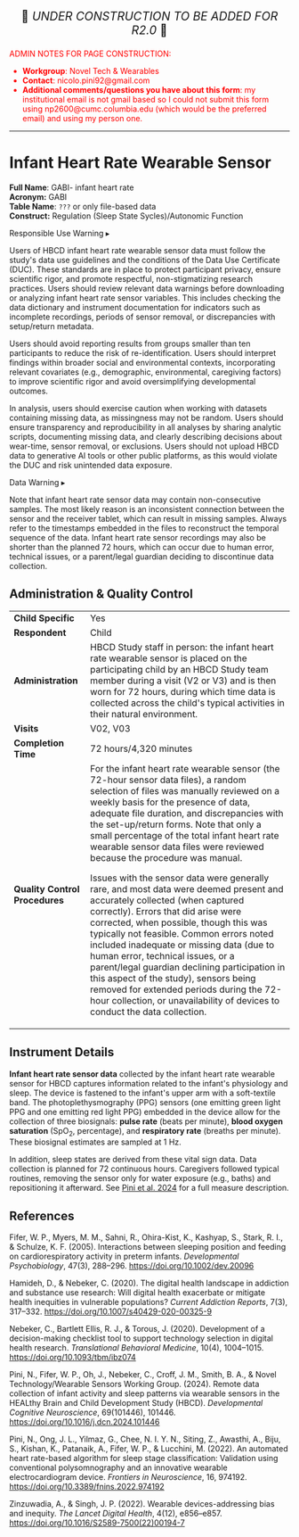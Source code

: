 <p style="text-align: center; font-size: 1.5em;">🚧 <i>UNDER CONSTRUCTION TO BE ADDED FOR R2.0</i> 🚧 </p>

<p style="color: red;">ADMIN NOTES FOR PAGE CONSTRUCTION:<br>
<ul style="color: red;">
  <li><b>Workgroup</b>: Novel Tech & Wearables</li>
  <li><b>Contact</b>: nicolo.pini92@gmail.com</li>
  <li><b>Additional comments/questions you have about this form</b>: my institutional email is not gmail based so I could not submit this form using np2600@cumc.columbia.edu (which would be the preferred email) and using my person one.</li>
</ul>
</ul>
</p>

------------------------------------------------------------

# Infant Heart Rate Wearable Sensor

**Full Name**: GABI- infant heart rate       
**Acronym:** GABI           
**Table Name**: `???` or only file-based data       
**Construct:** Regulation (Sleep State Sycles)/Autonomic Function

<div id="alert" class="alert-banner" onclick="toggleCollapse(this)">
  <span class="emoji"><i class="fas fa-exclamation-triangle"></i></span>
  <span class="text-with-link">
  <span class="text">Responsible Use Warning</span>
  <a class="anchor-link" href="#alert" title="Copy link">
  <i class="fa-solid fa-link"></i>
  </a>
  </span>
  <span class="arrow">▸</span>
</div>
<div class="alert-collapsible-content">
<p>Users of HBCD infant heart rate wearable sensor data must follow the study's data use guidelines and the conditions of the Data Use Certificate (DUC). These standards are in place to protect participant privacy, ensure scientific rigor, and promote respectful, non-stigmatizing research practices. Users should review relevant data warnings before downloading or analyzing infant heart rate sensor variables. This includes checking the data dictionary and instrument documentation for indicators such as incomplete recordings, periods of sensor removal, or discrepancies with setup/return metadata.</p>
<p>Users should avoid reporting results from groups smaller than ten participants to reduce the risk of re-identification. Users should interpret findings within broader social and environmental contexts, incorporating relevant covariates (e.g., demographic, environmental, caregiving factors) to improve scientific rigor and avoid oversimplifying developmental outcomes.</p>
<p>In analysis, users should exercise caution when working with datasets containing missing data, as missingness may not be random. Users should ensure transparency and reproducibility in all analyses by sharing analytic scripts, documenting missing data, and clearly describing decisions about wear-time, sensor removal, or exclusions. Users should not upload HBCD data to generative AI tools or other public platforms, as this would violate the DUC and risk unintended data exposure.</p>
</div>

<div id="warning" class="warning-banner" onclick="toggleCollapse(this)">
  <span class="emoji"><i class="fas fa-exclamation-triangle"></i></span>
  <span class="text-with-link">
  <span class="text">Data Warning</span>
  <a class="anchor-link" href="#warning" title="Copy link">
  <i class="fa-solid fa-link"></i>
  </a>
  </span>
  <span class="arrow">▸</span>
</div>
<div class="warning-collapsible-content">
<p>Note that infant heart rate sensor data may contain non-consecutive samples. The most likely reason is an inconsistent connection between the sensor and the receiver tablet, which can result in missing samples. Always refer to the timestamps embedded in the files to reconstruct the temporal sequence of the data. Infant heart rate sensor recordings may also be shorter than the planned 72 hours, which can occur due to human error, technical issues, or a parent/legal guardian deciding to discontinue data collection.</p> 
</div>

## Administration & Quality Control

<table class="table-no-vertical-lines" style="width: 100%; border-collapse: collapse; table-layout: fixed;">
<tbody>
<tr><td><b>Child Specific</b></td>
<td>Yes </td></tr>
<tr><td><b>Respondent</b></td>
<td>Child</td></tr>
<tr><td><b>Administration</b></td>
<td style="word-wrap: break-word; white-space: normal;">HBCD Study staff in person: the infant heart rate wearable sensor is placed on the participating child by an HBCD Study team member during a visit (V2 or V3) and is then worn for 72 hours, during which time data is collected across the child's typical activities in their natural environment.</td></tr>
<tr><td><b>Visits</b></td>
<td>V02, V03</td></tr>
<tr><td><b>Completion Time</b></td>
<td>72 hours/4,320 minutes</td></tr>
<tr><td><b>Quality Control Procedures</b></td>
<td style="word-wrap: break-word; white-space: normal;">For the infant heart rate wearable sensor (the 72-hour sensor data files), a random selection of files was manually reviewed on a weekly basis for the presence of data, adequate file duration, and discrepancies with the set-up/return forms. Note that only a small percentage of the total infant heart rate wearable sensor data files were reviewed because the procedure was manual.</p>
<p>Issues with the sensor data were generally rare, and most data were deemed present and accurately collected (when captured correctly). Errors that did arise were corrected, when possible, though this was typically not feasible. Common errors noted included inadequate or missing data (due to human error, technical issues, or a parent/legal guardian declining participation in this aspect of the study), sensors being removed for extended periods during the 72-hour collection, or unavailability of devices to conduct the data collection.</td></tr>      
</tbody>
</table>

## Instrument Details

**Infant heart rate sensor data** collected by the infant heart rate wearable sensor for HBCD captures information related to the infant's physiology and sleep. The device is fastened to the infant's upper arm with a soft-textile band. The photoplethysmography (PPG) sensors (one emitting green light PPG and one emitting red light PPG) embedded in the device allow for the collection of three biosignals: **pulse rate** (beats per minute), **blood oxygen saturation** (SpO<sub>2</sub>, percentage), and **respiratory rate** (breaths per minute). These biosignal estimates are sampled at 1 Hz. 

In addition, sleep states are derived from these vital sign data. Data collection is planned for 72 continuous hours. Caregivers followed typical routines, removing the sensor only for water exposure (e.g., baths) and repositioning it afterward. See [Pini et al. 2024](https://www.sciencedirect.com/science/article/pii/S1878929324001075?via%3Dihub) for a full measure description.

## References

<div class="references"> 
<p>Fifer, W. P., Myers, M. M., Sahni, R., Ohira-Kist, K., Kashyap, S., Stark, R. I., & Schulze, K. F. (2005). Interactions between sleeping position and feeding on cardiorespiratory activity in preterm infants. <i>Developmental Psychobiology</i>, 47(3), 288–296. <a href="https://doi.org/10.1002/dev.20096">https://doi.org/10.1002/dev.20096</a></p>
<p>Hamideh, D., & Nebeker, C. (2020). The digital health landscape in addiction and substance use research: Will digital health exacerbate or mitigate health inequities in vulnerable populations? <i>Current Addiction Reports</i>, 7(3), 317–332. <a href="https://doi.org/10.1007/s40429-020-00325-9">https://doi.org/10.1007/s40429-020-00325-9</a></p>
<p>Nebeker, C., Bartlett Ellis, R. J., & Torous, J. (2020). Development of a decision-making checklist tool to support technology selection in digital health research. <i>Translational Behavioral Medicine</i>, 10(4), 1004–1015. <a href="https://doi.org/10.1093/tbm/ibz074">https://doi.org/10.1093/tbm/ibz074</a></p>
<p>Pini, N., Fifer, W. P., Oh, J., Nebeker, C., Croff, J. M., Smith, B. A., & Novel Technology/Wearable Sensors Working Group. (2024). Remote data collection of infant activity and sleep patterns via wearable sensors in the HEALthy Brain and Child Development Study (HBCD). <i>Developmental Cognitive Neuroscience</i>, 69(101446), 101446. <a href="https://doi.org/10.1016/j.dcn.2024.101446">https://doi.org/10.1016/j.dcn.2024.101446</a></p>  
<p>Pini, N., Ong, J. L., Yilmaz, G., Chee, N. I. Y. N., Siting, Z., Awasthi, A., Biju, S., Kishan, K., Patanaik, A., Fifer, W. P., & Lucchini, M. (2022). An automated heart rate-based algorithm for sleep stage classification: Validation using conventional polysomnography and an innovative wearable electrocardiogram device. <i>Frontiers in Neuroscience</i>, 16, 974192. <a href="https://doi.org/10.3389/fnins.2022.974192">https://doi.org/10.3389/fnins.2022.974192</a></p> 
<p>Zinzuwadia, A., & Singh, J. P. (2022). Wearable devices-addressing bias and inequity. <i>The Lancet Digital Health</i>, 4(12), e856–e857. <a href="https://doi.org/10.1016/S2589-7500(22)00194-7">https://doi.org/10.1016/S2589-7500(22)00194-7</a></p>
</div>

<br>


